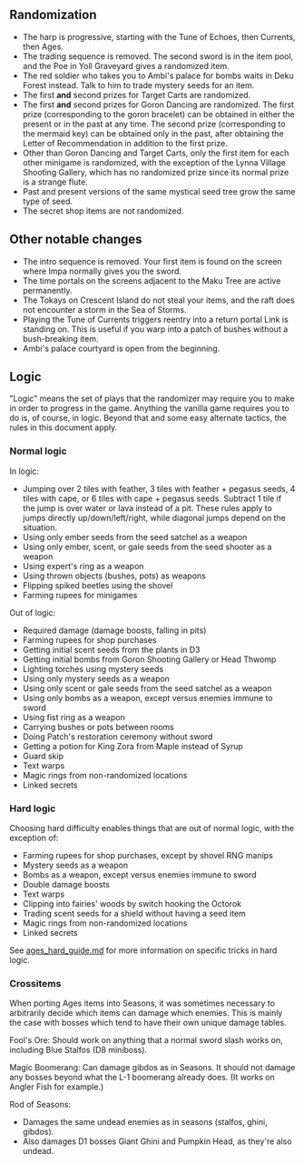 ## Randomization

- The harp is progressive, starting with the Tune of Echoes, then Currents,
  then Ages.
- The trading sequence is removed. The second sword is in the item pool, and
  the Poe in Yoll Graveyard gives a randomized item.
- The red soldier who takes you to Ambi's palace for bombs waits in Deku Forest
  instead. Talk to him to trade mystery seeds for an item.
- The first **and** second prizes for Target Carts are randomized.
- The first **and** second prizes for Goron Dancing are randomized. The first
  prize (corresponding to the goron bracelet) can be obtained in either the
  present or in the past at any time. The second prize (corresponding to the
  mermaid key) can be obtained only in the past, after obtaining the Letter of
  Recommendation in addition to the first prize.
- Other than Goron Dancing and Target Carts, only the first item for each other
  minigame is randomized, with the exception of the Lynna Village Shooting
  Gallery, which has no randomized prize since its normal prize is a strange
  flute.
- Past and present versions of the same mystical seed tree grow the same type
  of seed.
- The secret shop items are not randomized.


## Other notable changes

- The intro sequence is removed. Your first item is found on the screen where
  Impa normally gives you the sword.
- The time portals on the screens adjacent to the Maku Tree are active
  permanently.
- The Tokays on Crescent Island do not steal your items, and the raft does not
  encounter a storm in the Sea of Storms.
- Playing the Tune of Currents triggers reentry into a return portal Link is
  standing on. This is useful if you warp into a patch of bushes without a
  bush-breaking item.
- Ambi's palace courtyard is open from the beginning.


## Logic

"Logic" means the set of plays that the randomizer may require you to make in
order to progress in the game. Anything the vanilla game requires you to do is,
of course, in logic. Beyond that and some easy alternate tactics, the rules in
this document apply.


### Normal logic

In logic:

- Jumping over 2 tiles with feather, 3 tiles with feather + pegasus seeds, 4
  tiles with cape, or 6 tiles with cape + pegasus seeds. Subtract 1 tile if the
  jump is over water or lava instead of a pit. These rules apply to jumps
  directly up/down/left/right, while diagonal jumps depend on the situation.
- Using only ember seeds from the seed satchel as a weapon
- Using only ember, scent, or gale seeds from the seed shooter as a weapon
- Using expert's ring as a weapon
- Using thrown objects (bushes, pots) as weapons
- Flipping spiked beetles using the shovel
- Farming rupees for minigames

Out of logic:

- Required damage (damage boosts, falling in pits)
- Farming rupees for shop purchases
- Getting initial scent seeds from the plants in D3
- Getting initial bombs from Goron Shooting Gallery or Head Thwomp
- Lighting torches using mystery seeds
- Using only mystery seeds as a weapon
- Using only scent or gale seeds from the seed satchel as a weapon
- Using only bombs as a weapon, except versus enemies immune to sword
- Using fist ring as a weapon
- Carrying bushes or pots between rooms
- Doing Patch's restoration ceremony without sword
- Getting a potion for King Zora from Maple instead of Syrup
- Guard skip
- Text warps
- Magic rings from non-randomized locations
- Linked secrets


### Hard logic

Choosing hard difficulty enables things that are out of normal logic, with the
exception of:

- Farming rupees for shop purchases, except by shovel RNG manips
- Mystery seeds as a weapon
- Bombs as a weapon, except versus enemies immune to sword
- Double damage boosts
- Text warps
- Clipping into fairies' woods by switch hooking the Octorok
- Trading scent seeds for a shield without having a seed item
- Magic rings from non-randomized locations
- Linked secrets

See [ages_hard_guide.md](ages_hard_guide.md) for more information on specific
tricks in hard logic.


### Crossitems

When porting Ages items into Seasons, it was sometimes necessary to arbitrarily
decide which items can damage which enemies. This is mainly the case with bosses
which tend to have their own unique damage tables.

Fool's Ore: Should work on anything that a normal sword slash works on,
including Blue Stalfos (D8 miniboss).

Magic Boomerang: Can damage gibdos as in Seasons. It should not damage any
bosses beyond what the L-1 boomerang already does. (It works on Angler Fish for
example.)

Rod of Seasons:
- Damages the same undead enemies as in seasons (stalfos, ghini, gibdos).
- Also damages D1 bosses Giant Ghini and Pumpkin Head, as they're also undead.
